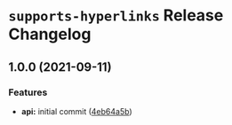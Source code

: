 # `supports-hyperlinks` Release Changelog

<a name="1.0.0"></a>
## 1.0.0 (2021-09-11)

### Features

* **api:** initial commit ([4eb64a5b](https://github.com/zkat/supports-hyperlinks/commit/4eb64a5b67ff913ce269077e01f430d45a5aa40d))
